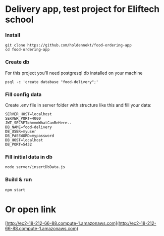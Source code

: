 # Delivery app, test project for Eliftech school

### Install

```
git clone https://github.com/holdennekt/food-ordering-app
cd food-ordering-app
```

### Create db

For this project you'll need postgresql db installed on your machine

```
psql -c 'create database "food-delivery";'
```

### Fill config data

Create .env file in server folder with structure like this and fill your data:

```
SERVER_HOST=localhost
SERVER_PORT=4000
JWT_SECRET=hmmmWhatCanBeHere..
DB_NAME=food-delivery
DB_USER=myuser
DB_PASSWORD=mypassword
DB_HOST=localhost
DB_PORT=5432
```

### Fill initial data in db

```
node server/insertDbData.js
```

### Build & run

```
npm start
```

# Or open link
[http://ec2-18-212-66-88.compute-1.amazonaws.com](http://ec2-18-212-66-88.compute-1.amazonaws.com)

